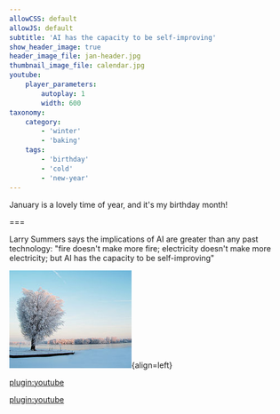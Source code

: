 ```yaml
---
allowCSS: default
allowJS: default
subtitle: 'AI has the capacity to be self-improving'
show_header_image: true
header_image_file: jan-header.jpg
thumbnail_image_file: calendar.jpg
youtube:
    player_parameters:
        autoplay: 1
        width: 600
taxonomy:
    category:
        - 'winter'
        - 'baking'
    tags:
        - 'birthday'
        - 'cold'
        - 'new-year'
---
```


January is a lovely time of year, and it's my birthday month!

===

Larry Summers says the implications of AI are greater than any past technology: "fire doesn't make more fire; electricity doesn't make more electricity; but AI has the capacity to be self-improving"


![An image of January.](january.jpg){align=left}

[plugin:youtube](https://www.youtube.com/watch?v=wvBzGK72rgU)

[plugin:youtube](https://www.youtube.com/watch?v=7bmhjt1cpRs)
